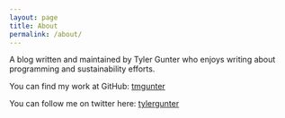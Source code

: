 ```yaml
---
layout: page
title: About
permalink: /about/
---
```


A blog written and maintained by Tyler Gunter who enjoys writing about programming and sustainability efforts.

You can find my work at GitHub:
[tmgunter][github]

You can follow me on twitter here:
[tylergunter][twitter]

[github]: https://github.com/tmgunter
[twitter]: https://www.twitter.com/tylergunter
